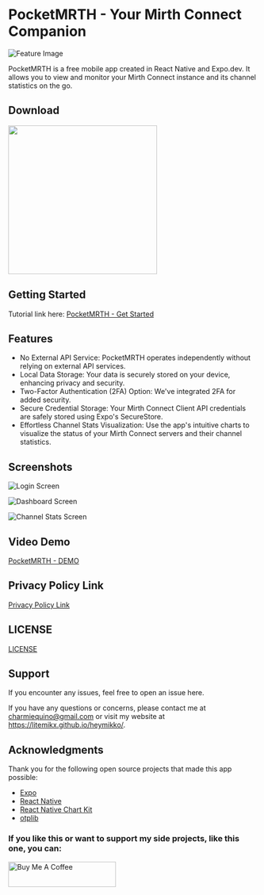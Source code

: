 # PocketMRTH - Your Mirth Connect Companion

![Feature Image](docs/pocketmrth-feature-graphic.png)

PocketMRTH is a free mobile app created in React Native and Expo.dev. It allows you to view and monitor your Mirth Connect instance and its channel statistics on the go.

## Download

<a href="https://play.google.com/store/apps/details?id=com.mixelot.PocketMRTH" target="_blank"><img src="https://raw.githubusercontent.com/litemikx/pocketmrth/docs/updates/docs/google-play-badge.png" width="300"></a>


## Getting Started

Tutorial link here: [PocketMRTH - Get Started](https://thisdevblogs.wordpress.com/2023/09/18/pocketmrth-a-mobile-app-to-monitor-your-mirth-connect/)

## Features
- No External API Service: PocketMRTH operates independently without relying on external API services.
- Local Data Storage: Your data is securely stored on your device, enhancing privacy and security.
- Two-Factor Authentication (2FA) Option: We've integrated 2FA for added security.
- Secure Credential Storage: Your Mirth Connect Client API credentials are safely stored using Expo's SecureStore.
- Effortless Channel Stats Visualization: Use the app's intuitive charts to visualize the status of your Mirth Connect servers and their channel statistics.

## Screenshots

![Login Screen](docs/screenshot-login.png)

![Dashboard Screen](docs/screenshot-main.png)

![Channel Stats Screen](docs/screenshot-connection-channel-stats.png)

## Video Demo
[PocketMRTH - DEMO](https://www.youtube.com/watch?v=dNSfR93Cq-4)

## Privacy Policy Link
[Privacy Policy Link](https://raw.githubusercontent.com/litemikx/pocketmrth/master/docs/privacy-policy.md)

## LICENSE
[LICENSE](https://raw.githubusercontent.com/litemikx/pocketmrth/master/LICENSE)

## Support
If you encounter any issues, feel free to open an issue here. 

If you have any questions or concerns, please contact me at charmiequino@gmail.com or visit my website at https://litemikx.github.io/heymikko/.

## Acknowledgments
Thank you for the following open source projects that made this app possible:
- [Expo](https://expo.dev/)
- [React Native](https://reactnative.dev/)
- [React Native Chart Kit](https://www.npmjs.com/package/react-native-chart-kit)
- [otplib](https://github.com/yeojz/otplib)

### If you like this or want to support my side projects, like this one, you can:
<a href="https://www.buymeacoffee.com/heymikko" target="_blank"><img src="https://cdn.buymeacoffee.com/buttons/v2/default-yellow.png" alt="Buy Me A Coffee" style="height: 51px !important;width: 217px !important"></a>

